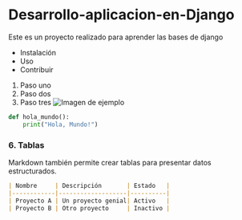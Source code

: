 # Desarrollo-aplicacion-en-Django
Este es un proyecto realizado para aprender las bases de django
- Instalación
- Uso
- Contribuir
1. Paso uno
2. Paso dos
3. Paso tres
![Imagen de ejemplo](https://url-de-la-imagen.com/imagen.png)
```python
def hola_mundo():
    print("Hola, Mundo!")
```

### 6. **Tablas**
Markdown también permite crear tablas para presentar datos estructurados.

```markdown
| Nombre     | Descripción       | Estado   |
|------------|-------------------|----------|
| Proyecto A | Un proyecto genial| Activo   |
| Proyecto B | Otro proyecto     | Inactivo |
```
